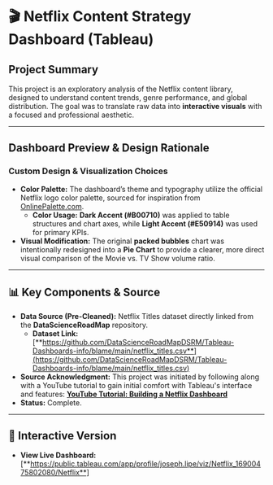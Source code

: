 # 🎬 Netflix Content Strategy Dashboard (Tableau)

## Project Summary

This project is an exploratory analysis of the Netflix content library, designed to understand content trends, genre performance, and global distribution. The goal was to translate raw data into **interactive visuals** with a focused and professional aesthetic.

---

## Dashboard Preview & Design Rationale



### Custom Design & Visualization Choices

* **Color Palette:** The dashboard’s theme and typography utilize the official Netflix logo color palette, sourced for inspiration from [OnlinePalette.com](https://www.onlinepalette.com/netflix/).
    * **Color Usage:** **Dark Accent (#B00710)** was applied to table structures and chart axes, while **Light Accent (#E50914)** was used for primary KPIs.
* **Visual Modification:** The original **packed bubbles** chart was intentionally redesigned into a **Pie Chart** to provide a clearer, more direct visual comparison of the Movie vs. TV Show volume ratio.

---

## 📊 Key Components & Source

* **Data Source (Pre-Cleaned):** Netflix Titles dataset directly linked from the **DataScienceRoadMap** repository.
    * **Dataset Link:** [**https://github.com/DataScienceRoadMapDSRM/Tableau-Dashboards-info/blame/main/netflix_titles.csv**](https://github.com/DataScienceRoadMapDSRM/Tableau-Dashboards-info/blame/main/netflix_titles.csv)
* **Source Acknowledgment:** This project was initiated by following along with a YouTube tutorial to gain initial comfort with Tableau's interface and features: **[YouTube Tutorial: Building a Netflix Dashboard](https://www.youtube.com/watch?v=BTArwS4ljC4&t=979s)**
* **Status:** Complete.

---

## 🔗 Interactive Version

* **View Live Dashboard:** [**https://public.tableau.com/app/profile/joseph.lipe/viz/Netflix_16900475802080/Netflix**]

